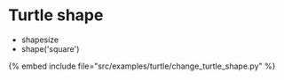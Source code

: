 # Turtle shape

* shapesize
* shape('square')

{% embed include file="src/examples/turtle/change_turtle_shape.py" %}



